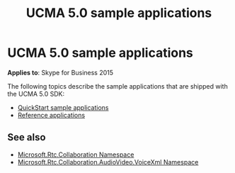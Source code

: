 ﻿---
title: UCMA 5.0 sample applications
TOCTitle: UCMA 5.0 sample applications
ms:assetid: be5bd554-f066-488b-a37b-9162b3e0e178
ms:mtpsurl: https://msdn.microsoft.com/en-us/library/Dn466128(v=office.16)
ms:contentKeyID: 65240069
ms.date: 07/27/2015
mtps_version: v=office.16
---

# UCMA 5.0 sample applications


**Applies to**: Skype for Business 2015

The following topics describe the sample applications that are shipped with the UCMA 5.0 SDK:

- [QuickStart sample applications](quickstart-sample-applications.md)
- [Reference applications](reference-applications.md)

## See also

- [Microsoft.Rtc.Collaboration Namespace](https://docs.microsoft.com/dotnet/api/microsoft.rtc.collaboration?view=ucma-api-5.0)
- [Microsoft.Rtc.Collaboration.AudioVideo.VoiceXml Namespace](https://docs.microsoft.com/dotnet/api/Microsoft.Rtc.Collaboration.AudioVideo.VoiceXml?view=ucma-voice)